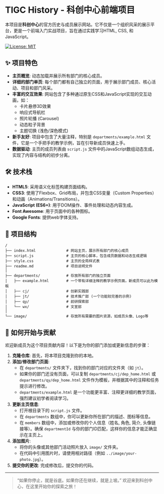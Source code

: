 # TIGC History - 科创中心前端项目

本项目是**科创中心**的官方历史与成员展示网站。它不仅是一个组织风采的展示平台，更是一个前端入门实战项目，旨在通过实践学习HTML, CSS, 和 JavaScript。

[![License: MIT](https://img.shields.io/badge/License-MIT-yellow.svg)](https://opensource.org/licenses/MIT)

## ✨ 项目特色

- **主页概览**: 动态加载并展示所有部门的核心成员。
- **详细的部门单页**: 每个部门都有自己独立的页面，用于展示部门成员、核心活动、项目和部门风采。
- **丰富的交互效果**: 网站包含了多种通过原生CSS和JavaScript实现的交互动画，如：
    - 卡片悬停3D效果
    - 响应式导航栏
    - 照片轮播 (Carousel)
    - 动态粒子背景
    - 主题切换 (浅色/深色模式)
- **新手友好**: 项目中包含了大量注释，特别是 `departments/example.html` 文件，它是一个手把手的教学示例，旨在引导新成员快速上手。
- **数据驱动**: 主页的成员列表由 `script.js` 文件中的JavaScript数组动态生成，实现了内容与结构的初步分离。

## 🛠️ 技术栈

- **HTML5**: 采用语义化标签构建页面结构。
- **CSS3**: 使用了Flexbox、Grid布局，并包含CSS变量（Custom Properties）和动画（Animations/Transitions）。
- **JavaScript (ES6+)**: 用于DOM操作、事件处理和动态内容生成。
- **Font Awesome**: 用于页面中的各种图标。
- **Google Fonts**: 提供web字体支持。

## 📂 项目结构

```
/
├── index.html              # 网站主页，展示所有部门的核心成员
├── script.js               # 主页的核心脚本，包含成员数据和动态生成逻辑
├── style.css               # 主页的全局样式表
├── readme.md               # 项目说明文件
│
├── departments/            # 存放所有部门的独立页面
│   ├── example.html        # 一个带有详细注释的教学示例页面，新成员可以此为模板
│   ├── cj/                 # 创新实践部
│   ├── jt/                 # 技术推广部 (一个功能较完善的示例)
│   ├── qy/                 # 前研探索部
│   └── wx/                 # 文宣部
│
└── image/                  # 存放所有需要的图片资源，如成员头像、Logo等
```

## 🚀 如何开始与贡献

欢迎新成员为这个项目贡献内容！以下是为你的部门添加或更新信息的步骤：

1.  **克隆仓库**: 首先，将本项目克隆到你的本地。
2.  **添加/修改部门页面**:
    - 在 `departments/` 文件夹下，找到你的部门对应的文件夹（如 `jt`）。
    - 如果你的部门还没有页面，可以复制 `departments/cj/dep_home.html` 或 `departments/qy/dep_home.html` 文件作为模板，并根据其中的注释和任务提示进行修改。
    - `departments/example.html` 是一个功能更丰富、注释更详细的教学页面，强烈建议初学者阅读学习。
3.  **更新主页信息**:
    - 打开根目录下的 `script.js` 文件。
    - 在 `departments` 数组中，你可以更新你所在部门的描述、图标等信息。
    - 在 `members` 数组中，添加或修改你的个人信息（姓名, 角色, 简介, 头像链接等）。确保 `departmentId` 与你的部门ID匹配，这样你的信息才能正确显示在主页上。
4.  **添加图片**:
    - 将你的头像或其他部门活动照片放入 `image/` 文件夹。
    - 在代码中引用图片时，请使用相对路径（例如 `../image/your-photo.jpg`）。
5.  **提交你的更改**: 完成修改后，提交你的代码。

---
> “如果你停止，就是谷底。如果你还在继续，就是上坡。” 欢迎来到科创中心，在这里开始你的探索之旅！
